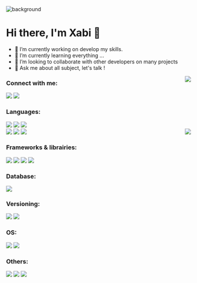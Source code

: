 <img align="center" alt="background" src="https://drive.google.com/uc?export=view&id=1WblKjUBpuIh-yjgZfTjafoTgUTgnM0wt"/>

# Hi there, I'm Xabi 👋

- 🔭 I’m currently working on develop my skills. 
- 🌱 I’m currently learning everything ...   
- 👯 I’m looking to collaborate with other developers on many projects
- 💬 Ask me about all subject, let's talk ! 

<img align="right" src="https://github-readme-stats.vercel.app/api?username=XabAyca&hide=stars&show_icons=true&theme=gruvbox_light" />  

### Connect with me:

[<img src="https://img.shields.io/badge/-Portfolio-7D4698?style=for-the-badge&logo=TorBrowser" />][portfolio]
[<img src="https://img.shields.io/badge/-Xabi-C2C2C2?style=for-the-badge&logo=linkedin&label=Linkedin&labelColor=blue">][linkedin]

### Languages:
<img src="https://img.shields.io/badge/-Ruby-CC342D?style=flat-square&logo=Ruby"> <img src="https://img.shields.io/badge/-JavaScript-F7DF1E?style=flat-square&logo=JavaScript&logoColor=black"> <img src="https://img.shields.io/badge/-Python-3776AB?style=flat-square&logo=Python&logoColor=white">  
<img src="https://img.shields.io/badge/-HTML5-E34F26?style=flat-square&logo=HTML5&logoColor=white">
<img src="https://img.shields.io/badge/-CSS-1572B6?style=flat-square&logo=CSS3&logoColor=white">
<img src="https://img.shields.io/badge/-SASS-CC6699?style=flat-square&logo=SASS&logoColor=white">
<img align="right" src="https://github-readme-stats.vercel.app/api/top-langs/?username=XabAyca&layout=compact&theme=gruvbox_light" /> 

### Frameworks & librairies:
  
<img src="https://img.shields.io/badge/-Ruby_on_Rails-CC0000?style=flat-square&logo=Ruby-on-Rails&logoColor=white"> <img src="https://img.shields.io/badge/-React-61DAFB?style=flat-square&logo=React&logoColor=black"> <img src="https://img.shields.io/badge/-Node.js-339933?style=flat-square&logo=node.js&logoColor=white"> <img src="https://img.shields.io/badge/Redux-764ABC?style=flat-square&logo=redux&logoColor=white">

### Database:
<img src="https://img.shields.io/badge/PostgreSQL-4169E1?style=flat-square&logo=postgresql&logoColor=white">


### Versioning:
<img src="https://img.shields.io/badge/git-F05032?style=flat-square&logo=git&logoColor=white"> <img src="https://img.shields.io/badge/GitHub-181717?style=flat-square&logo=github&logoColor=white"> 

### OS:
<img src="https://img.shields.io/badge/Mac-000000?style=flat-square&logo=apple&logoColor=white"> <img src="https://img.shields.io/badge/Linux-FCC624?style=flat-square&logo=linux&logoColor=black">

### Others:
<img src="https://img.shields.io/badge/Visual_Studio_Code-007ACC?style=flat-square&logo=visualstudiocode&logoColor=white"> <img src="https://img.shields.io/badge/XCode-147EFB?style=flat-square&logo=xcode&logoColor=white"> <img src="https://img.shields.io/badge/ITerm_2-000000?style=flat-square&logo=iterm2&logoColor=white">

[portfolio]: https://xabayca.github.io/my_portfolio/
[instagram]: https://www.instagram.com/xabitabi/
[linkedin]: https://www.linkedin.com/in/xabi-aycaguer/

